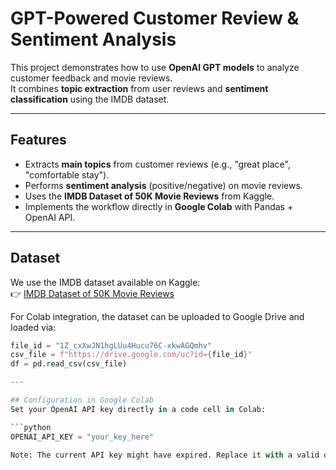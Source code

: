 # GPT-Powered Customer Review & Sentiment Analysis

This project demonstrates how to use **OpenAI GPT models** to analyze customer feedback and movie reviews.  
It combines **topic extraction** from user reviews and **sentiment classification** using the IMDB dataset.

---

## Features
- Extracts **main topics** from customer reviews (e.g., "great place", "comfortable stay").
- Performs **sentiment analysis** (positive/negative) on movie reviews.
- Uses the **IMDB Dataset of 50K Movie Reviews** from Kaggle.
- Implements the workflow directly in **Google Colab** with Pandas + OpenAI API.

---

## Dataset
We use the IMDB dataset available on Kaggle:  
👉 [IMDB Dataset of 50K Movie Reviews](https://www.kaggle.com/datasets/lakshmi25npathi/imdb-dataset-of-50k-movie-reviews)

For Colab integration, the dataset can be uploaded to Google Drive and loaded via:
```python
file_id = "1Z_cxXwJN1hgLUu4Hucu76C-xkwAGQmhv"
csv_file = f"https://drive.google.com/uc?id={file_id}"
df = pd.read_csv(csv_file)

---

## Configuration in Google Colab
Set your OpenAI API key directly in a code cell in Colab:

```python
OPENAI_API_KEY = "your_key_here"

Note: The current API key might have expired. Replace it with a valid one.


